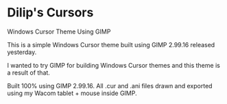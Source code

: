 # Dilip's Cursors
Windows Cursor Theme Using GIMP

This is a simple Windows Cursor theme built using GIMP 2.99.16 released yesterday. 

I wanted to try GIMP for building Windows Cursor themes and this theme is a result of that. 

Built 100% using GIMP 2.99.16. All .cur and .ani files drawn and exported using my Wacom tablet + mouse inside GIMP.
